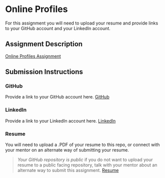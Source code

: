 # Online Profiles
For this assignment you will need to upload your resume and provide links to your GitHub account and your LinkedIn account.

## Assignment Description
[Online Profiles Assignment](https://education.launchcode.org/liftoff/modules/assignments/online-profiles)

## Submission Instructions
 
### GitHub
Provide a link to your GitHub account here.
[GitHub](https://github.com/metzmom)
 
### LinkedIn
Provide a link to your LinkedIn account here.
[LinkedIn](https://www.linkedin.com/in/margie-metz-a1065441/)

### Resume
You will need to upload a .PDF of your resume to this repo, or connect with your mentor on an alternate way of submitting your resume.

> *Your GitHub repository is public* if you do not want to upload your resume to a public facing repository, talk with your mentor about an alternate way to submit this assignment.
[Resume](https://github.com/metzmom/liftoff-assignments/blob/master/C1-Online_Profiles/Margie%20A%20Metz%20Launch%20Code%20Resume122921.pdf)

> 
> 